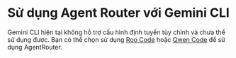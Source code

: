 # Sử dụng Agent Router với Gemini CLI

Gemini CLI hiện tại không hỗ trợ cấu hình định tuyến tùy chỉnh và chưa thể sử dụng được. Bạn có thể chọn sử dụng [Roo Code](/vi/roocode) hoặc [Qwen Code](/vi/qwencode) để sử dụng AgentRouter.
